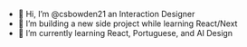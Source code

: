 - 👋 Hi, I’m @csbowden21 an Interaction Designer
- 👀 I’m building a new side project while learning React/Next
- 🌱 I’m currently learning React, Portuguese, and AI Design

<!---
csbowden21/csbowden21 is a ✨ special ✨ repository because its `README.md` (this file) appears on your GitHub profile.
You can click the Preview link to take a look at your changes.
--->
